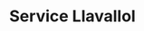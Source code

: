 ---
title: "Service Llavallol"
url: /ciudad-autonoma-de-buenos-aires/service-llavallol/
shop: Autowerkstatt
---